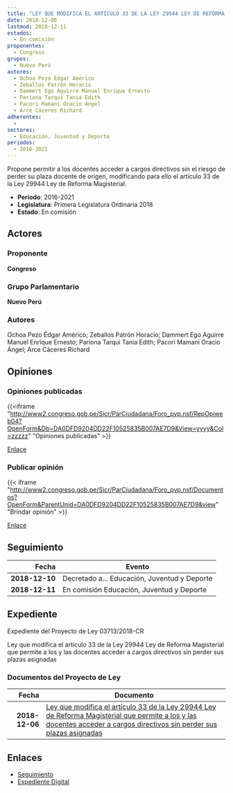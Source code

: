 ```yaml
---
title: "LEY QUE MODIFICA EL ARTÍCULO 33 DE LA LEY 29944 LEY DE REFORMA MAGISTERIAL QUE PERMITE A LOS Y LAS DOCENTES ACCEDER A CARGOS DIRECTIVOS SIN PERDER SUS PLAZAS ASIGNADAS"
date: 2018-12-06
lastmod: 2018-12-11
estados: 
  - En comisión
proponentes: 
  - Congreso
grupos: 
  - Nuevo Perú
autores: 
  - Ochoa Pezo Édgar Américo
  - Zeballos Patrón Horacio
  - Dammert Ego Aguirre Manuel Enrique Ernesto
  - Pariona Tarqui Tania Edith
  - Pacori Mamani Oracio Ángel
  - Arce Cáceres Richard
adherentes: 
  - 
sectores: 
  - Educación, Juventud y Deporte
periodos: 
  - 2016-2021
---
```


Propone permitir a los docentes acceder a cargos directivos sin el riesgo de perder su plaza docente de origen, modificando para ello el artículo 33 de la Ley 29944 Ley de Reforma Magisterial.

- **Periodo**: 2016-2021
- **Legislatura**: Primera Legislatura Ordinaria 2018
- **Estado**: En comisión

## Actores

### Proponente

**Congreso**

### Grupo Parlamentario

**Nuevo Perú**

### Autores

Ochoa Pezo Édgar Américo; Zeballos Patrón Horacio; Dammert Ego Aguirre Manuel Enrique Ernesto; Pariona Tarqui Tania Edith; Pacori Mamani Oracio Ángel; Arce Cáceres Richard


## Opiniones

### Opiniones publicadas

{{<iframe "http://www2.congreso.gob.pe/Sicr/ParCiudadana/Foro_pvp.nsf/RepOpiweb04?OpenForm&Db=DA0DFD9204DD22F10525835B007AE7D9&View=yyyy&Col=zzzzz" "Opiniones publicadas" >}}

[Enlace](http://www2.congreso.gob.pe/Sicr/ParCiudadana/Foro_pvp.nsf/RepOpiweb04?OpenForm&Db=DA0DFD9204DD22F10525835B007AE7D9&View=yyyy&Col=zzzzz)
### Publicar opinión

{{< iframe "http://www2.congreso.gob.pe/Sicr/ParCiudadana/Foro_pvp.nsf/Documentos?OpenForm&ParentUnid=DA0DFD9204DD22F10525835B007AE7D9&view" "Brindar opinión" >}}

[Enlace](http://www2.congreso.gob.pe/Sicr/ParCiudadana/Foro_pvp.nsf/Documentos?OpenForm&ParentUnid=DA0DFD9204DD22F10525835B007AE7D9&view)

## Seguimiento

| Fecha | Evento |
|------:|--------|
| **2018-12-10** | Decretado a... Educación, Juventud y Deporte|
| **2018-12-11** | En comisión Educación, Juventud y Deporte|


## Expediente

Expediente del Proyecto de Ley 03713/2018-CR

Ley que modifica el artículo 33 de la Ley 29944 Ley de Reforma Magisterial que permite a los y las docentes acceder a cargos directivos sin perder sus plazas asignadas


### Documentos del Proyecto de Ley

| Fecha | Documento |
|------:|--------|
| **2018-12-06** | [Ley que modifica el artículo 33 de la Ley 29944 Ley de Reforma Magisterial que permite a los y las docentes acceder a cargos directivos sin perder sus plazas asignadas](http://www.leyes.congreso.gob.pe/Documentos/2016_2021/Proyectos_de_Ley_y_de_Resoluciones_Legislativas/PL0371320181206.pdf) |

## Enlaces 

- [Seguimiento](http://www2.congreso.gob.pe/Sicr/TraDocEstProc/CLProLey2016.nsf/f7fff46988ca05b1052578e100829cc7/3f2bc5e423d82c190525835c005f979c?OpenDocument)
- [Expediente Digital](http://www2.congreso.gob.pe/Sicr/TraDocEstProc/CLProLey2016.nsf/f7fff46988ca05b1052578e100829cc7/3f2bc5e423d82c190525835c005f979c?OpenDocument&Click=05257FB7005EB655.eb71d0cf91d8294e05256cdf006b5706/$Body/0.1C6C)
